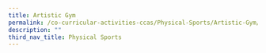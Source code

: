 ```yaml
---
title: Artistic Gym
permalink: /co-curricular-activities-ccas/Physical-Sports/Artistic-Gym/
description: ""
third_nav_title: Physical Sports
---
```

